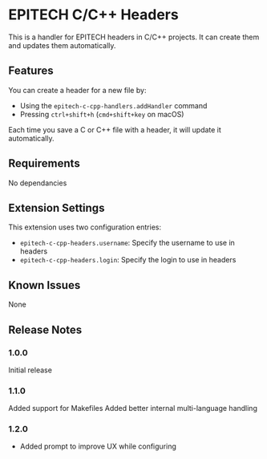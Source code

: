 # EPITECH C/C++ Headers

This is a handler for EPITECH headers in C/C++ projects.
It can create them and updates them automatically.

## Features

You can create a header for a new file by:
- Using the `epitech-c-cpp-handlers.addHandler` command
- Pressing `ctrl+shift+h` (`cmd+shift+key` on macOS)

 <!-- \!\[feature X\]\(images/feature-x.png\)  -->

Each time you save a C or C++ file with a header, it will update it automatically.

<!-- > Tip: Many popular extensions utilize animations. This is an excellent way to show off your extension! We recommend short, focused animations that are easy to follow. -->

## Requirements

No dependancies

## Extension Settings

This extension uses two configuration entries:

* `epitech-c-cpp-headers.username`: Specify the username to use in headers
* `epitech-c-cpp-headers.login`: Specify the login to use in headers

## Known Issues

None

## Release Notes

### 1.0.0

Initial release

### 1.1.0

Added support for Makefiles
Added better internal multi-language handling

### 1.2.0
- Added prompt to improve UX while configuring